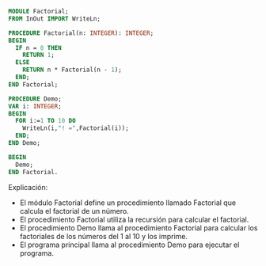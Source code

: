 ```modula-2
MODULE Factorial;
FROM InOut IMPORT WriteLn;

PROCEDURE Factorial(n: INTEGER): INTEGER;
BEGIN
  IF n = 0 THEN
    RETURN 1;
  ELSE
    RETURN n * Factorial(n - 1);
  END;
END Factorial;

PROCEDURE Demo;
VAR i: INTEGER;
BEGIN
  FOR i:=1 TO 10 DO
    WriteLn(i,"! =",Factorial(i));
  END;
END Demo;

BEGIN
  Demo;
END Factorial.
```

Explicación:

* El módulo Factorial define un procedimiento llamado Factorial que calcula el factorial de un número.
* El procedimiento Factorial utiliza la recursión para calcular el factorial.
* El procedimiento Demo llama al procedimiento Factorial para calcular los factoriales de los números del 1 al 10 y los imprime.
* El programa principal llama al procedimiento Demo para ejecutar el programa.